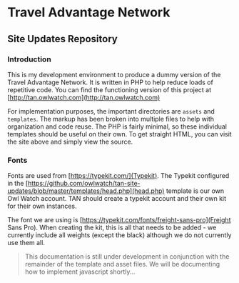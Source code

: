 # Travel Advantage Network
## Site Updates Repository

### Introduction

This is my development environment to produce a dummy version of the
Travel Advantage Network. It is written in PHP to help reduce loads
of repetitive code. You can find the functioning version of this project
at [http://tan.owlwatch.com](http://tan.owlwatch.com)

For implementation purposes, the important directories are `assets` and `templates`.
The markup has been broken into multiple files to help with organization
and code reuse. The PHP is fairly minimal, so these individual templates
should be useful on their own. To get straight HTML, you can visit the
site above and simply view the source.

### Fonts

Fonts are used from [https://typekit.com/](Typekit). The Typekit configured in the
[https://github.com/owlwatch/tan-site-updates/blob/master/templates/head.php](head.php)
template is our own Owl Watch account. TAN should create a typekit account and
their own kit for their own instances.

The font we are using is [https://typekit.com/fonts/freight-sans-pro](Freight Sans Pro).
When creating the kit, this is all that needs to be added - we currently include all weights
(except the black) although we do not currently use them all.

> This documentation is still under development in conjunction with the remainder
> of the template and asset files. We will be documenting how to implement javascript
> shortly...